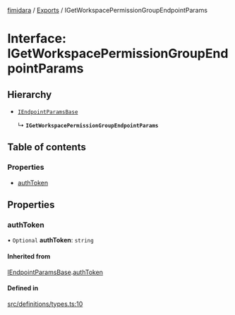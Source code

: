 [fimidara](../README.md) / [Exports](../modules.md) / IGetWorkspacePermissionGroupEndpointParams

# Interface: IGetWorkspacePermissionGroupEndpointParams

## Hierarchy

- [`IEndpointParamsBase`](IEndpointParamsBase.md)

  ↳ **`IGetWorkspacePermissionGroupEndpointParams`**

## Table of contents

### Properties

- [authToken](IGetWorkspacePermissionGroupEndpointParams.md#authtoken)

## Properties

### authToken

• `Optional` **authToken**: `string`

#### Inherited from

[IEndpointParamsBase](IEndpointParamsBase.md).[authToken](IEndpointParamsBase.md#authtoken)

#### Defined in

[src/definitions/types.ts:10](https://github.com/softkave/files-js/blob/353a07f/src/definitions/types.ts#L10)
